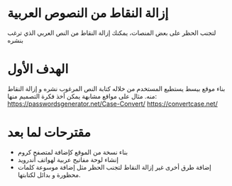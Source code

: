 # إزالة النقاط من النصوص العربية
لتجنب الحظر على بعض المنصات، يمكنك إزالة النقاط من النص العربي الذي ترغب بنشره


# الهدف الأول
بناء موقع بيسط يستطيع المستخدم من خلاله كتابة النص المرغوب نشره و إزالة النقاط منه.
مثال على مواقع مشابهة يمكن أخذ فكرة التصميم منها: 
https://passwordsgenerator.net/Case-Convert/
https://convertcase.net/

# مقترحات لما بعد
- بناء نسخة من الموقع كإضافة لمتصفح كروم
- إنشاء لوحة مفاتيح عربية لهواتف أندرويد
- إضافة طرق أخرى غير إزالة النقاط لتجنب الحظر مثل إضافة موسوعة كلمات محظورة و بدائل لكتابتها.
